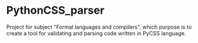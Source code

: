 # PythonCSS_parser
Project for subject "Formal languages and compilers", which purpose is to create a tool for validating and parsing code written in PyCSS language.
